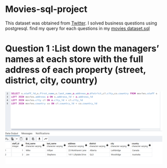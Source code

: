 # Movies-sql-project
This dataset was obtained from [Twitter](https://twitter.com/phemmylasode/status/1656821629614276608?t=H-I9Xz13oCxu7MO3m0I4rw&s=03). I solved business questions using postgresql. find my query for each questions in my [movies dataset.sql](https://github.com/Popsonn/Movies-sql-project/blob/main/movies%20dataset.sql)

# Question 1 :List down the managers’ names at each store with the full address of each property (street, district, city, country)
![Solution 1](https://github.com/Popsonn/Movies-sql-project/blob/main/solution%201.png)
